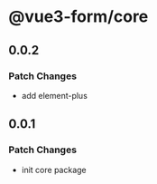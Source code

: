 # @vue3-form/core

## 0.0.2

### Patch Changes

- add element-plus

## 0.0.1

### Patch Changes

- init core package
